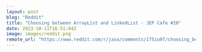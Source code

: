 ```yaml
---
layout: post
blog: "Reddit"
title: "Choosing between ArrayList and LinkedList - JEP Cafe #20"
date: 2023-10-11T16:51:04Z
image: images/reddit.png
remote_url: "https://www.reddit.com/r/java/comments/175iu9f/choosing_between_arraylist_and_linkedlist_jep/"
---
```

